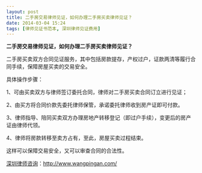 ```yaml
---
layout: post
title: 二手房交易律师见证，如何办理二手房买卖律师见证？
date: 2014-03-04 15:24
tags: [律师见证书范本, 深圳律师见证费用]
---
```

<strong>二手房交易律师见证，如何办理二手房买卖律师见证？</strong>

二手房买卖双方合同见证服务，其中包括房款提存，产权过户，证款两清等履行合同手续，保障房屋买卖的交易安全。

具体操作步骤：

1、可由买卖双方与律师签订委托合同，律师对二手房买卖合同订立进行见证；

2、由买方将合同价款先委托律师保管，承诺委托律师收到房产证即可付款。

3、律师指导、陪同买卖双方办理房地产转移登记（即过户手续），变更后的房产证由律师代领。

4、律师将房款转移至卖方占有，至此，房屋买卖过程结束。

这样可以保障交易安全，又可以审查合同的合法性。

<a href="http://www.wangpingan.com/">深圳律师咨询</a>：<a href="http://www.wangpingan.com/">http://www.wangpingan.com/</a>

